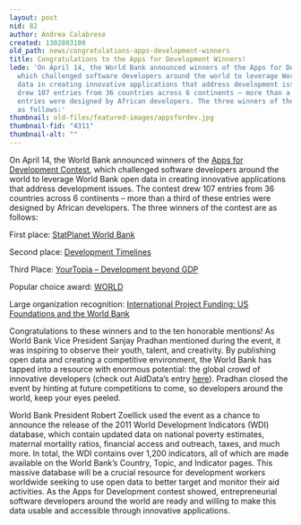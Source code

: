 ```yaml
---
layout: post
nid: 82
author: Andrea Calabrese
created: 1302803100
old_path: news/congratulations-apps-development-winners
title: Congratulations to the Apps for Development Winners!
lede: 'On April 14, the World Bank announced winners of the Apps for Development Contest,
  which challenged software developers around the world to leverage World Bank open
  data in creating innovative applications that address development issues. The contest
  drew 107 entries from 36 countries across 6 continents – more than a third of these
  entries were designed by African developers. The three winners of the contest are
  as follows:'
thumbnail: old-files/featured-images/appsfordev.jpg
thumbnail-fid: "4311"
thumbnail-alt: ""
---
```


On April 14, the World Bank announced winners of the [Apps for Development Contest](http://appsfordevelopment.challengepost.com/), which challenged software developers around the world to leverage World Bank open data in creating innovative applications that address development issues. The contest drew 107 entries from 36 countries across 6 continents – more than a third of these entries were designed by African developers. The three winners of the contest are as follows:

First place: [StatPlanet World Bank](http://bit.ly/hSpiXP)

Second place: [Development Timelines](http://bit.ly/h0yjmM)

Third Place: [YourTopia – Development beyond GDP](http://bit.ly/hoIixZ)

Popular choice award: [WORLD](http://bit.ly/hpQb2B)

Large organization recognition: [International Project Funding: US Foundations and the World Bank](http://bit.ly/dTdB7l)

Congratulations to these winners and to the ten honorable mentions! As World Bank Vice President Sanjay Pradhan mentioned during the event, it was inspiring to observe their youth, talent, and creativity. By publishing open data and creating a competitive environment, the World Bank has tapped into a resource with enormous potential: the global crowd of innovative developers (check out AidData’s entry [here](http://appsfordevelopment.challengepost.com/submissions/1412-development-loop)). Pradhan closed the event by hinting at future competitions to come, so developers around the world, keep your eyes peeled.

World Bank President Robert Zoellick used the event as a chance to announce the release of the 2011 World Development Indicators (WDI) database, which contain updated data on national poverty estimates, maternal mortality ratios, financial access and outreach, taxes, and much more. In total, the WDI contains over 1,200 indicators, all of which are made available on the World Bank’s Country, Topic, and Indicator pages. This massive database will be a crucial resource for development workers worldwide seeking to use open data to better target and monitor their aid activities. As the Apps for Development contest showed, entrepreneurial software developers around the world are ready and willing to make this data usable and accessible through innovative applications.
